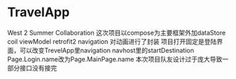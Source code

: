 # TravelApp
West 2 Summer Collaboration
这次项目以compose为主要框架外加dataStore coil viewModel retrofit2 navigation
对动画进行了封装
项目打开固定是登陆界面，可以改变TrevelApp里navigation navhost里的startDestination Page.Login.name改为Page.MainPage.name
本次项目队友设计过于庞大导致一部分接口没有接完
